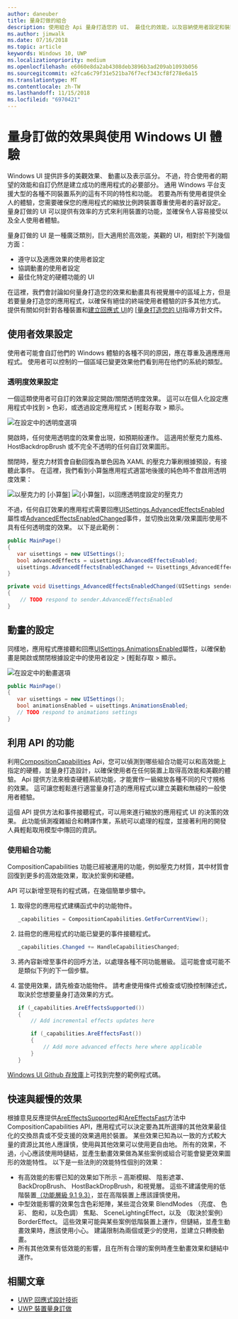 ```yaml
---
author: daneuber
title: 量身訂做的組合
description: 使用組合 Api 量身打造您的 UI、 最佳化的效能，以及容納使用者設定和裝置特性。
ms.author: jimwalk
ms.date: 07/16/2018
ms.topic: article
keywords: Windows 10, UWP
ms.localizationpriority: medium
ms.openlocfilehash: e6060e8da2ab4308deb3896b3ad209ab1093b056
ms.sourcegitcommit: e2fca6c79f31e521ba76f7ecf343cf8f278e6a15
ms.translationtype: MT
ms.contentlocale: zh-TW
ms.lasthandoff: 11/15/2018
ms.locfileid: "6970421"
---
```

# <a name="tailoring-effects--experiences-using-windows-ui"></a>量身訂做的效果與使用 Windows UI 體驗

Windows UI 提供許多的美觀效果、 動畫以及表示區分。 不過，符合使用者的期望的效能和自訂仍然是建立成功的應用程式的必要部分。 通用 Windows 平台支援大型的各種不同裝置系列的這有不同的特性和功能。 若要為所有使用者提供全人的體驗，您需要確保您的應用程式的縮放比例跨裝置尊重使用者的喜好設定。 量身訂做的 UI 可以提供有效率的方式來利用裝置的功能，並確保令人容易接受以及全人使用者體驗。

量身訂做的 UI 是一種廣泛類別，巨大適用於高效能，美觀的 UI，相對於下列幾個方面：

- 遵守以及適應效果的使用者設定
- 協調動畫的使用者設定
- 最佳化特定的硬體功能的 UI

在這裡，我們會討論如何量身打造您的效果和動畫具有視覺層中的區域上方，但是若要量身打造您的應用程式，以確保有絕佳的終端使用者體驗的許多其他方式。 提供有關如何針對各種裝置和[建立回應式 UI](/design/layout/responsive-design.md)的 [[量身打造您的 UI](/design/layout/screen-sizes-and-breakpoints-for-responsive-design.md)指導方針文件。

## <a name="user-effects-settings"></a>使用者效果設定

使用者可能會自訂他們的 Windows 體驗的各種不同的原因，應在尊重及適應應用程式。 使用者可以控制的一個區域已變更效果他們看到用在他們的系統的類型。

### <a name="transparency-effects-settings"></a>透明度效果設定

一個這類使用者可自訂的效果設定開啟/關閉透明度效果。 這可以在個人化設定應用程式中找到 > 色彩，或透過設定應用程式 > [輕鬆存取 > 顯示。

![在設定中的透明度選項](images/tailoring-transparency-setting.png)

開啟時，任何使用透明度的效果會出現，如預期般運作。 這適用於壓克力風格、 HostBackdropBrush 或不完全不透明的任何自訂效果圖形。

關閉時，壓克力材質會自動回復為單色因為 XAML 的壓克力筆刷根據預設，有接聽此事件。 在這裡，我們看到小算盤應用程式適當地後援的純色時不會啟用透明度效果：

![以壓克力的 [小算盤]](images/tailoring-acrylic.png)
![[小算盤]，以回應透明度設定的壓克力](images/tailoring-acrylic-fallback.png)

不過，任何自訂效果的應用程式需要回應[UISettings.AdvancedEffectsEnabled](https://docs.microsoft.com/uwp/api/windows.ui.viewmanagement.uisettings.advancedeffectsenabledchanged)屬性或[AdvancedEffectsEnabledChanged](https://docs.microsoft.com/uwp/api/windows.ui.viewmanagement.uisettings.advancedeffectsenabledchanged)事件，並切換出效果/效果圖形使用不具有任何透明度的效果。 以下是此範例：

```cs
public MainPage()
{
   var uisettings = new UISettings();
   bool advancedEffects = uisettings.AdvancedEffectsEnabled;
   uisettings.AdvancedEffectsEnabledChanged += Uisettings_AdvancedEffectsEnabledChanged;
}

private void Uisettings_AdvancedEffectsEnabledChanged(UISettings sender, object args)
{
    // TODO respond to sender.AdvancedEffectsEnabled
}
```

## <a name="animations-settings"></a>動畫的設定

同樣地，應用程式應接聽和回應[UISettings.AnimationsEnabled](https://docs.microsoft.com/uwp/api/windows.ui.viewmanagement.uisettings.animationsenabled)屬性，以確保動畫是開啟或關閉根據設定中的使用者設定 > [輕鬆存取 > 顯示。

![在設定中的動畫選項](images/tailoring-animations-setting.png)

```cs
public MainPage()
{
   var uisettings = new UISettings();
   bool animationsEnabled = uisettings.AnimationsEnabled;
   // TODO respond to animations settings
}

```

## <a name="leveraging-the-capabilities-api"></a>利用 API 的功能

利用[CompositionCapabilities](/uwp/api/windows.ui.composition.compositioncapabilities) Api，您可以偵測到哪些組合功能可以和高效能上指定的硬體，並量身打造設計，以確保使用者在任何裝置上取得高效能和美觀的體驗。 Api 提供方法來檢查硬體系統功能，才能實作一級縮放各種不同的尺寸規格的效果。 這可讓您輕鬆進行適當量身打造的應用程式以建立美觀和無縫的一般使用者體驗。

這個 API 提供方法和事件接聽程式，可以用來進行縮放的應用程式 UI 的決策的效果。 此功能偵測複雜組合和轉譯作業，系統可以處理的程度，並接著利用的開發人員輕鬆取用模型中傳回的資訊。

### <a name="using-composition-capabilities"></a>使用組合功能

CompositionCapabilities 功能已經被運用的功能，例如壓克力材質，其中材質會回復到更多的高效能效果，取決於案例和硬體。

API 可以新增至現有的程式碼，在幾個簡單步驟中。

1. 取得您的應用程式建構函式中的功能物件。

    ```cs
    _capabilities = CompositionCapabilities.GetForCurrentView();
    ```

1. 註冊您的應用程式的功能已變更的事件接聽程式。

    ```cs
    _capabilities.Changed += HandleCapabilitiesChanged;
    ```

1. 將內容新增至事件的回呼方法，以處理各種不同功能層級。 這可能會或可能不是類似下列的下一個步驟。
1. 當使用效果，請先檢查功能物件。 請考慮使用條件式檢查或切換控制陳述式，取決於您想要量身打造效果的方式。

    ```cs
    if (_capabilities.AreEffectsSupported())
    {
        // Add incremental effects updates here

        if (_capabilities.AreEffectsFast())
        {
            // Add more advanced effects here where applicable
        }
    }
    ```

[Windows UI Github 存放庫](https://github.com/Microsoft/WindowsUIDevLabs/tree/master/SampleGallery/Samples/SDK%2015063/CompCapabilities)上可找到完整的範例程式碼。

## <a name="fast-vs-slow-effects"></a>快速與緩慢的效果

根據意見反應提供[AreEffectsSupported](/uwp/api/windows.ui.composition.compositioncapabilities.areeffectssupported)和[AreEffectsFast](/uwp/api/windows.ui.composition.compositioncapabilities.areeffectsfast)方法中 CompositionCapabilities API，應用程式可以決定要為其所選擇的其他效果最佳化的交換昂貴或不受支援的效果適用於裝置。 某些效果已知為以一致的方式較大量的資源比其他人應謹慎，使用與其他效果可以使用更自由地。 所有的效果，不過，小心應該使用時鏈結，並產生動畫效果做為某些案例或組合可能會變更效果圖形的效能特性。 以下是一些法則的效能特性個別的效果：

- 有高效能的影響已知的效果如下所示 – 高斯模糊、 陰影遮罩、 BackDropBrush、 HostBackDropBrush，和視覺層。 這些不建議使用的低階裝置[（功能層級 9.1 9.3）](https://msdn.microsoft.com/library/windows/desktop/ff476876(v=vs.85).aspx)，並在高階裝置上應該謹慎使用。
- 中型效能影響的效果包含色彩矩陣，某些混合效果 BlendModes （亮度、 色彩、 飽和，以及色調） 焦點、 SceneLightingEffect，以及 （取決於案例） BorderEffect。 這些效果可能與某些案例低階裝置上運作，但鏈結，並產生動畫效果時，應該使用小心。 建議限制為兩個或更少的使用，並建立只轉換動畫。
- 所有其他效果有低效能的影響，且在所有合理的案例時產生動畫效果和鏈結中運作。

## <a name="related-articles"></a>相關文章

- [UWP 回應式設計技術](https://docs.microsoft.com/windows/uwp/design/layout/responsive-design)
- [UWP 裝置量身訂做](https://docs.microsoft.com/windows/uwp/design/layout/screen-sizes-and-breakpoints-for-responsive-design)
